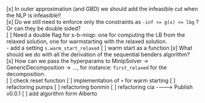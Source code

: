 [x] In outer approximation (and GBD) we should add the infeasible cut when the NLP is infeasible!! \
[x] Do we still need to enforce only the constraints as `-inf <= g(x) <= lbg` ? Or can they be double sided? \
[ ] Need a double flag for s-b-miqp: one for computing the LB from the relaxed solution, one for warmstarting with the relaxed solution. \
    - add a setting `s.warm_start_relaxed`
[ ] warm start as a function
[x] What should we do with all the derivation of the sequential benders algorithm? \
[x] How can we pass the hyperparams to MinlpSolver -> GenericDecomposition -> ..., for instance: `first_relaxed` for the decomposition. \
[ ] check reset function
[ ] implementation of `+` for warm starting
[ ] refactoring pumps
[ ] refactoring bonmin
[ ] refactoring cia
----> Publish v0.0.1
[ ] add algorithm form Alberto
